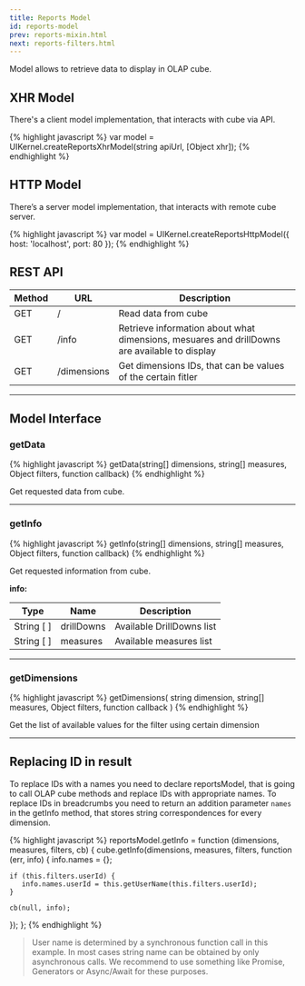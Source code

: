 ```yaml
---
title: Reports Model
id: reports-model
prev: reports-mixin.html
next: reports-filters.html
---
```


Model allows to retrieve data to display in OLAP cube.

## XHR Model

There's a client model implementation, that interacts with cube via API.

{% highlight javascript %}
var model = UIKernel.createReportsXhrModel(string apiUrl, [Object xhr]);
{% endhighlight %}

## HTTP Model

There’s a server model implementation, that interacts with remote cube server.

{% highlight javascript %}
var model = UIKernel.createReportsHttpModel({
  host: 'localhost',
  port: 80
});
{% endhighlight %}

## REST API

| Method | URL         | Description                                                                                |
|--------|-------------|--------------------------------------------------------------------------------------------|
| GET    | /           | Read data from cube                                                                   |
| GET    | /info       | Retrieve information about what dimensions, mesuares and drillDowns are available to display |
| GET    | /dimensions | Get dimensions IDs, that can be values of the certain fitler |

---

## Model Interface

### getData

{% highlight javascript %}
 getData(string[] dimensions, string[] measures, Object filters, function callback)
{% endhighlight %}

Get requested data from cube.

---

### getInfo

{% highlight javascript %}
 getInfo(string[] dimensions, string[] measures, Object filters, function callback)
{% endhighlight %}

Get requested information from cube.

**info:**

| Type      | Name       | Description                 |
|-----------|------------|-----------------------------|
| String [ ] | drillDowns | Available DrillDowns list |
| String [ ] | measures   | Available measures list     |

---

### getDimensions

{% highlight javascript %}
getDimensions(
  string dimension,
  string[] measures,
  Object filters,
  function callback
)
{% endhighlight %}

Get the list of available values for the filter using certain dimension

---

## Replacing ID in result

To replace IDs with a names you need to declare reportsModel, that is going to call OLAP cube methods and replace IDs
with appropriate names. To replace IDs in breadcrumbs you need to return an addition parameter `names` in the
getInfo method, that stores string correspondences for every dimension.

{% highlight javascript %}
reportsModel.getInfo = function (dimensions, measures, filters, cb) {
  cube.getInfo(dimensions, measures, filters, function (err, info) {
    info.names = {};

    if (this.filters.userId) {
       info.names.userId = this.getUserName(this.filters.userId);
    }

    cb(null, info);
  });
};
{% endhighlight %}

> User name is determined by a synchronous function call in this example. In most cases string name can be obtained
by only asynchronous calls. We recommend to use something like Promise, Generators or Async/Await for these purposes.
